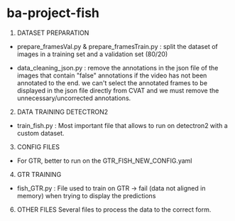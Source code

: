 # ba-project-fish

1) DATASET PREPARATION
 - prepare_framesVal.py & prepare_framesTrain.py :
split the dataset of images in a training set and a validation set (80/20)

- data_cleaning_json.py :
remove the annotations in the json file of the images that contain "false" annotations if the video has not been annotated to the end.
we can't select the annotated frames to be displayed in the json file directly from CVAT and we must remove the unnecessary/uncorrected annotations.

2) DATA TRAINING DETECTRON2

- train_fish.py :
Most important file that allows to run on detectron2 with a custom dataset. 

3) CONFIG FILES
- For GTR, better to run on the GTR_FISH_NEW_CONFIG.yaml

4) GTR TRAINING
   
- fish_GTR.py :
File used to train on GTR -> fail (data not aligned in memory) when trying to display the predictions

6) OTHER FILES
Several files to process the data to the correct form. 



